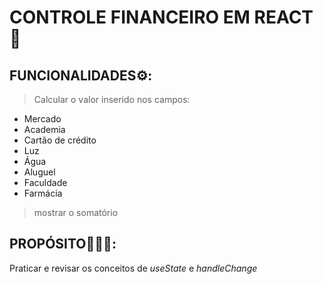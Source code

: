 # CONTROLE FINANCEIRO EM REACT🧮

## FUNCIONALIDADES⚙️: 
> Calcular o valor inserido nos campos: 

*  Mercado
*  Academia
*  Cartão de crédito
*  Luz
*  Água
*  Aluguel
*  Faculdade
*  Farmácia
  
> mostrar o somatório

## PROPÓSITO👩🏻‍🏫: 
Praticar e revisar os conceitos de *useState* e *handleChange* 
  
